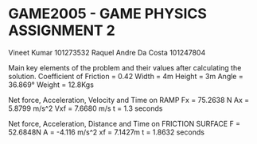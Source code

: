 # GAME2005 - GAME PHYSICS ASSIGNMENT 2
Vineet Kumar 101273532
Raquel Andre Da Costa 101247804

Main key elements of the problem and their values after calculating the solution.
Coefficient of Friction = 0.42
Width 	= 4m
Height 	= 3m
Angle	= 36.869°
Weight	= 12.8Kgs

Net force, Acceleration, Velocity and Time on RAMP
Fx 	= 75.2638 N
Ax 	= 5.8799 m/s^2
Vxf 	= 7.6680 m/s
t 	= 1.3 seconds

Net force, Acceleration, Distance and Time on FRICTION SURFACE
F 	= 52.6848N
A 	= -4.116 m/s^2
xf 	= 7.1427m
t 	= 1.8632 seconds